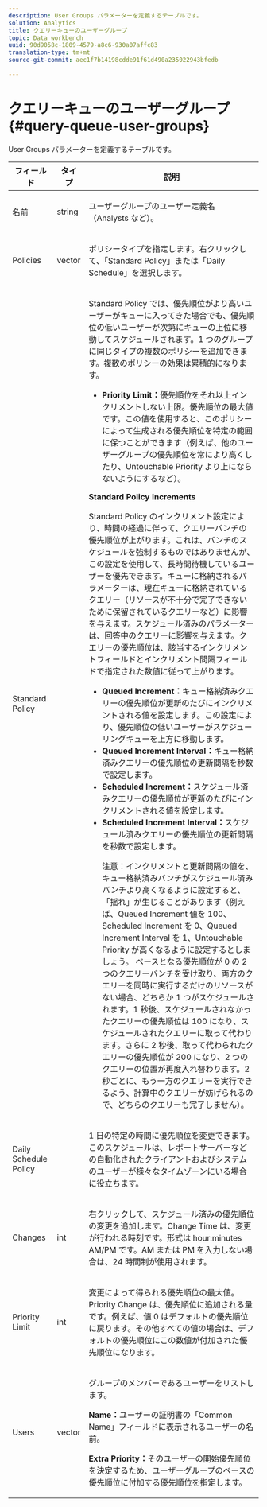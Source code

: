 ```yaml
---
description: User Groups パラメーターを定義するテーブルです。
solution: Analytics
title: クエリーキューのユーザーグループ
topic: Data workbench
uuid: 90d9058c-1809-4579-a8c6-930a07affc83
translation-type: tm+mt
source-git-commit: aec1f7b14198cdde91f61d490a235022943bfedb

---
```



# クエリーキューのユーザーグループ{#query-queue-user-groups}

User Groups パラメーターを定義するテーブルです。

<table id="table_670A47E25A7A43F0B599BD7ABB173E69"> 
 <thead> 
  <tr> 
   <th colname="col1" class="entry"> フィールド </th> 
   <th colname="col2" class="entry"> タイプ </th> 
   <th colname="col3" class="entry"> 説明 </th> 
  </tr> 
 </thead>
 <tbody> 
  <tr> 
   <td colname="col1"> <p>名前 </p> </td> 
   <td colname="col2"> <p>string </p> </td> 
   <td colname="col3"> <p>ユーザーグループのユーザー定義名（Analysts など）。 </p> </td> 
  </tr> 
  <tr> 
   <td colname="col1"> <p>Policies </p> </td> 
   <td colname="col2"> <p>vector </p> </td> 
   <td colname="col3"> <p>ポリシータイプを指定します。右クリックして、「Standard Policy」または「Daily Schedule」を選択します。 </p> </td> 
  </tr> 
  <tr> 
   <td colname="col1"> <p>Standard Policy </p> </td> 
   <td colname="col2"> </td> 
   <td colname="col3"> <p>Standard Policy では、優先順位がより高いユーザーがキューに入ってきた場合でも、優先順位の低いユーザーが次第にキューの上位に移動してスケジュールされます。1 つのグループに同じタイプの複数のポリシーを追加できます。複数のポリシーの効果は累積的になります。 
     <ul id="ul_F7F60D23DC934F61AF2183177A11FA65"> 
      <li id="li_805ED3E740814FAEBFF2B411BAB3D248"><b>Priority Limit：</b>優先順位をそれ以上インクリメントしない上限。優先順位の最大値です。この値を使用すると、このポリシーによって生成される優先順位を特定の範囲に保つことができます（例えば、他のユーザーグループの優先順位を常により高くしたり、Untouchable Priority より上にならないようにするなど）。 </li> 
     </ul> </p> <p> <b>Standard Policy Increments</b> </p> <p>Standard Policy のインクリメント設定により、時間の経過に伴って、クエリーバンチの優先順位が上がります。これは、バンチのスケジュールを強制するものではありませんが、この設定を使用して、長時間待機しているユーザーを優先できます。キューに格納されるパラメーターは、現在キューに格納されているクエリー（リソースが不十分で完了できないために保留されているクエリーなど）に影響を与えます。スケジュール済みのパラメーターは、回答中のクエリーに影響を与えます。クエリーの優先順位は、該当するインクリメントフィールドとインクリメント間隔フィールドで指定された数値に従って上がります。 
     <ul id="ul_7A5EE18CE10E4484A203B938525C806C"> 
      <li id="li_4B5CD827AF3848DA811A96C851340518"><b>Queued Increment：</b>キュー格納済みクエリーの優先順位が更新のたびにインクリメントされる値を設定します。この設定により、優先順位の低いユーザーがスケジューリングキューを上方に移動します。 </li> 
      <li id="li_91CA798235234A1CAC7AB32A7FB1CE84"><b>Queued Increment Interval：</b>キュー格納済みクエリーの優先順位の更新間隔を秒数で設定します。 </li> 
      <li id="li_079275E21ABA43B796A853624A6BDC29"><b>Scheduled Increment：</b>スケジュール済みクエリーの優先順位が更新のたびにインクリメントされる値を設定します。 </li> 
      <li id="li_3AE2EC3EBE6C4670BA0FA1BBD03FEBBD"><b>Scheduled Increment Interval：</b>スケジュール済みクエリーの優先順位の更新間隔を秒数で設定します。 <p> <p>注意：インクリメントと更新間隔の値を、キュー格納済みバンチがスケジュール済みバンチより高くなるように設定すると、「揺れ」が生じることがあります（例えば、Queued Increment 値を 100、Scheduled Increment を 0、Queued Increment Interval を 1、Untouchable Priority が高くなるように設定するとしましょう。 ベースとなる優先順位が 0 の 2 つのクエリーバンチを受け取り、両方のクエリーを同時に実行するだけのリソースがない場合、どちらか 1 つがスケジュールされます。1 秒後、スケジュールされなかったクエリーの優先順位は 100 になり、スケジュールされたクエリーに取って代わります。さらに 2 秒後、取って代わられたクエリーの優先順位が 200 になり、2 つのクエリーの位置が再度入れ替わります。2 秒ごとに、もう一方のクエリーを実行できるよう、計算中のクエリーが妨げられるので、どちらのクエリーも完了しません）。 </p> </p> </li> 
     </ul> </p> </td> 
  </tr> 
  <tr> 
   <td colname="col1"> <p>Daily Schedule Policy </p> </td> 
   <td colname="col2"> </td> 
   <td colname="col3"> <p>1 日の特定の時間に優先順位を変更できます。このスケジュールは、<span class="wintitle">レポートサーバー</span>などの自動化されたクライアントおよびシステムのユーザーが様々なタイムゾーンにいる場合に役立ちます。 </p> </td> 
  </tr> 
  <tr> 
   <td colname="col1"> <p>Changes </p> </td> 
   <td colname="col2"> <p>int </p> </td> 
   <td colname="col3"> <p>右クリックして、スケジュール済みの優先順位の変更を追加します。Change Time は、変更が行われる時刻です。形式は hour:minutes AM/PM です。AM または PM を入力しない場合は、24 時間制が使用されます。 </p> </td> 
  </tr> 
  <tr> 
   <td colname="col1"> <p>Priority Limit </p> </td> 
   <td colname="col2"> <p>int </p> </td> 
   <td colname="col3"> <p>変更によって得られる優先順位の最大値。Priority Change は、優先順位に追加される量です。例えば、値 0 はデフォルトの優先順位に戻ります。その他すべての値の場合は、デフォルトの優先順位にこの数値が付加された優先順位になります。 </p> </td> 
  </tr> 
  <tr> 
   <td colname="col1"> <p>Users </p> </td> 
   <td colname="col2"> <p>vector </p> </td> 
   <td colname="col3"> <p>グループのメンバーであるユーザーをリストします。 </p> <p> <b>Name：</b>ユーザーの証明書の「Common Name」フィールドに表示されるユーザーの名前。 </p> <p> <b>Extra Priority：</b>そのユーザーの開始優先順位を決定するため、ユーザーグループのベースの優先順位に付加する優先順位を指定します。 </p> </td> 
  </tr> 
 </tbody> 
</table>

